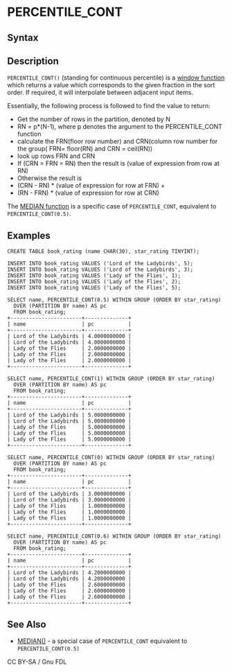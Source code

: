 
# PERCENTILE_CONT


## Syntax


## Description


`PERCENTILE_CONT()` (standing for continuous percentile) is a [window function](README.md) which returns a value which corresponds to the given fraction in the sort order. If required, it will interpolate between adjacent input items.


Essentially, the following process is followed to find the value to return:


* Get the number of rows in the partition, denoted by N
* RN = p*(N-1), where p denotes the argument to the PERCENTILE_CONT function
* calculate the FRN(floor row number) and CRN(column row number for the group( FRN= floor(RN) and CRN = ceil(RN))
* look up rows FRN and CRN
* If (CRN = FRN = RN) then the result is (value of expression from row at RN)
* Otherwise the result is
* (CRN - RN) * (value of expression for row at FRN) +
* (RN - FRN) * (value of expression for row at CRN)


The [MEDIAN function](median.md) is a specific case of `PERCENTILE_CONT`, equivalent to `PERCENTILE_CONT(0.5)`.


## Examples


```
CREATE TABLE book_rating (name CHAR(30), star_rating TINYINT);

INSERT INTO book_rating VALUES ('Lord of the Ladybirds', 5);
INSERT INTO book_rating VALUES ('Lord of the Ladybirds', 3);
INSERT INTO book_rating VALUES ('Lady of the Flies', 1);
INSERT INTO book_rating VALUES ('Lady of the Flies', 2);
INSERT INTO book_rating VALUES ('Lady of the Flies', 5);

SELECT name, PERCENTILE_CONT(0.5) WITHIN GROUP (ORDER BY star_rating) 
  OVER (PARTITION BY name) AS pc 
  FROM book_rating;
+-----------------------+--------------+
| name                  | pc           |
+-----------------------+--------------+
| Lord of the Ladybirds | 4.0000000000 |
| Lord of the Ladybirds | 4.0000000000 |
| Lady of the Flies     | 2.0000000000 |
| Lady of the Flies     | 2.0000000000 |
| Lady of the Flies     | 2.0000000000 |
+-----------------------+--------------+

SELECT name, PERCENTILE_CONT(1) WITHIN GROUP (ORDER BY star_rating) 
  OVER (PARTITION BY name) AS pc 
  FROM book_rating;
+-----------------------+--------------+
| name                  | pc           |
+-----------------------+--------------+
| Lord of the Ladybirds | 5.0000000000 |
| Lord of the Ladybirds | 5.0000000000 |
| Lady of the Flies     | 5.0000000000 |
| Lady of the Flies     | 5.0000000000 |
| Lady of the Flies     | 5.0000000000 |
+-----------------------+--------------+

SELECT name, PERCENTILE_CONT(0) WITHIN GROUP (ORDER BY star_rating) 
  OVER (PARTITION BY name) AS pc 
  FROM book_rating;
+-----------------------+--------------+
| name                  | pc           |
+-----------------------+--------------+
| Lord of the Ladybirds | 3.0000000000 |
| Lord of the Ladybirds | 3.0000000000 |
| Lady of the Flies     | 1.0000000000 |
| Lady of the Flies     | 1.0000000000 |
| Lady of the Flies     | 1.0000000000 |
+-----------------------+--------------+

SELECT name, PERCENTILE_CONT(0.6) WITHIN GROUP (ORDER BY star_rating) 
  OVER (PARTITION BY name) AS pc 
  FROM book_rating;
+-----------------------+--------------+
| name                  | pc           |
+-----------------------+--------------+
| Lord of the Ladybirds | 4.2000000000 |
| Lord of the Ladybirds | 4.2000000000 |
| Lady of the Flies     | 2.6000000000 |
| Lady of the Flies     | 2.6000000000 |
| Lady of the Flies     | 2.6000000000 |
+-----------------------+--------------+
```

## See Also


* [MEDIAN()](median.md) - a special case of `PERCENTILE_CONT` equivalent to `PERCENTILE_CONT(0.5)`


CC BY-SA / Gnu FDL

